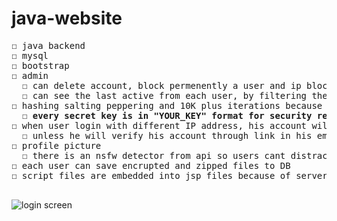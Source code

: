 # java-website
<pre>
☐ java backend
☐ mysql
☐ bootstrap
☐ admin
  ☐ can delete account, block permenently a user and ip block anyone
  ☐ can see the last active from each user, by filtering the http request and every time even for html file it updates the DB
☐ hashing salting peppering and 10K plus iterations because sha512 once is not suitable for hashing
  ☐ <b>every secret key is in "YOUR_KEY" format for security reasons</b>
☐ when user login with different IP address, his account will be unverified which means he wont be able to login
  ☐ unless he will verify his account through link in his email that the new login is him
☐ profile picture
  ☐ there is an nsfw detector from api so users cant distract other users with the picture
☐ each user can save encrupted and zipped files to DB
☐ script files are embedded into jsp files because of server side rendering

</pre>

![login screen](https://user-images.githubusercontent.com/66528853/151931835-e9a76f13-2e31-4de0-8662-e9d66462e76e.png)
